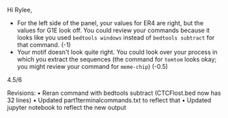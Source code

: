 Hi Rylee, 

- For the left side of the panel, your values for ER4 are right, but the values for G1E look off. You could review your commands because it looks like you 
used `bedtools windows` instead of `bedtools subtract` for that command. (-1) 
- Your motif doesn't look quite right. You could look over your process in which you extract the sequences (the command for `tomtom` looks okay; you might review 
your command for `meme-chip`) (-0.5) 

4.5/6

Revisions: 
•	Reran command with bedtools subtract (CTCFlost.bed now has 32 lines)
•	Updated part1terminalcommands.txt to reflect that
•	Updated jupyter notebook to reflect the new output

